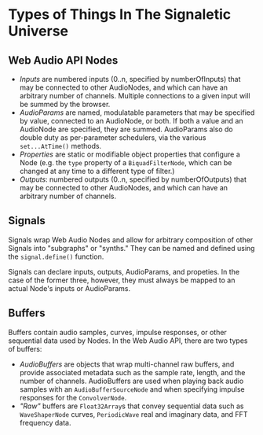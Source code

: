 # Types of Things In The Signaletic Universe

## Web Audio API Nodes
* _Inputs_ are numbered inputs (0..n, specified by numberOfInputs) that may be connected to other AudioNodes, and which can have an arbitrary number of channels. Multiple connections to a given input will be summed by the browser.
* _AudioParams_ are named, modulatable parameters that may be specified by value, connected to an AudioNode, or both. If both a value and an AudioNode are specified, they are summed. AudioParams also do double duty as per-parameter schedulers, via the various <code>set...AtTime()</code> methods.
* _Properties_ are static or modifiable object properties that configure a Node (e.g. the <code>type</code> property of a <code>BiquadFilterNode</code>, which can be changed at any time to a different type of filter.)
* _Outputs_: numbered outputs (0..n, specified by numberOfOutputs) that may be connected to other AudioNodes, and which can have an arbitrary number of channels.

## Signals
Signals wrap Web Audio Nodes and allow for arbitrary composition of other Signals into "subgraphs" or "synths." They can be named and defined using the <code>signal.define()</code> function.

Signals can declare inputs, outputs, AudioParams, and propeties. In the case of the former three, however, they must always be mapped to an actual Node's inputs or AudioParams.

## Buffers
Buffers contain audio samples, curves, impulse responses, or other sequential data used by Nodes. In the Web Audio API, there are two types of buffers:

* _AudioBuffers_ are objects that wrap multi-channel raw buffers, and provide associated metadata such as the sample rate, length, and the number of channels. AudioBuffers are used when playing back audio samples with an <code>AudioBufferSourceNode</code> and when specifying impulse responses for the <code>ConvolverNode</code>.
* _"Raw"_ buffers are <code>Float32Array</code>s that convey sequential data such as <code>WaveShaperNode</code> curves, <code>PeriodicWave</code> real and imaginary data, and FFT frequency data.

